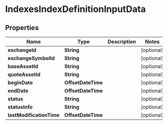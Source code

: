 

# IndexesIndexDefinitionInputData


## Properties

| Name | Type | Description | Notes |
|------------ | ------------- | ------------- | -------------|
|**exchangeId** | **String** |  |  [optional] |
|**exchangeSymbolId** | **String** |  |  [optional] |
|**baseAssetId** | **String** |  |  [optional] |
|**quoteAssetId** | **String** |  |  [optional] |
|**beginDate** | **OffsetDateTime** |  |  [optional] |
|**endDate** | **OffsetDateTime** |  |  [optional] |
|**status** | **String** |  |  [optional] |
|**statusInfo** | **String** |  |  [optional] |
|**lastModificationTime** | **OffsetDateTime** |  |  [optional] |




